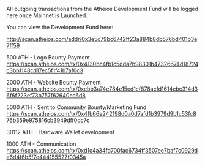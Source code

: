 All outgoing transactions from the Atheios Development Fund will be logged here once Mainnet is Launched. 

You can view the Development Fund here: 

http://scan.atheios.com/addr/0x3e5c79bc6742ff23a884b8db576bd401b3e7ff59

500 ATH - Logo Bounty Payment
https://scan.atheios.com/tx/0x4130bc4fb1c5dda7b98301b47326674d18724c3bb1148cd17ec5f1f41b7af0c3

2000 ATH - Website Bounty Payment
https://scan.atheios.com/tx/0xebb3a74e784e15ed1cf878acfd1614ebc314d36f6f223ef73b757f62640ec6d8

5000 ATH - Sent to Community Bounty/Marketing Fund
https://scan.atheios.com/tx/0x4fb66e242198d0a0d7afd1b3979d9b1c53fc876b359e975816cb3949dff0dc7c

30112 ATH - Hardware Wallet development

1000 ATH - Communication
https://scan.atheios.com/tx/0xd1c4a34fd700fac6734ff3507ee7baf7c0929de6d4f6b5f7e444155527f0345a
